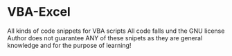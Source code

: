 # VBA-Excel
All kinds of code snippets for VBA scripts
All code falls und the GNU license
Author does not guarantee ANY of these snipets as they are general knowledge and for the purpose of learning!
